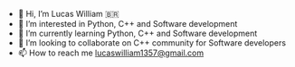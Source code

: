 - 👋 Hi, I’m Lucas William 🇧🇷
- 👀 I’m interested in Python, C++ and Software development
- 🌱 I’m currently learning Python, C++ and Software development
- 💞️ I’m looking to collaborate on C++ community for Software developers
- 📫 How to reach me lucaswilliam1357@gmail.com

<!---
lkoala-sec/lkoala-sec is a ✨ special ✨ repository because its `README.md` (this file) appears on your GitHub profile.
You can click the Preview link to take a look at your changes.
--->
